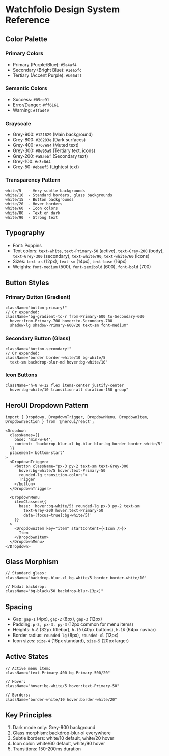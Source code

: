 # Watchfolio Design System Reference

## Color Palette

### Primary Colors
- Primary (Purple/Blue): `#5a4af4`
- Secondary (Bright Blue): `#1ea5fc`
- Tertiary (Accent Purple): `#b66dff`

### Semantic Colors
- Success: `#05ce91`
- Error/Danger: `#ff6161`
- Warning: `#ffad49`

### Grayscale
- Grey-900: `#121829` (Main background)
- Grey-800: `#20283e` (Dark surfaces)
- Grey-400: `#767e94` (Muted text)
- Grey-300: `#8e95a9` (Tertiary text, icons)
- Grey-200: `#a8aebf` (Secondary text)
- Grey-100: `#c3c8d4`
- Grey-50: `#ebeef5` (Lightest text)

### Transparency Pattern
```
white/5   - Very subtle backgrounds
white/10  - Standard borders, glass backgrounds
white/15  - Button backgrounds
white/20  - Hover borders
white/60  - Icon colors
white/80  - Text on dark
white/90  - Strong text
```

## Typography

- Font: Poppins
- Text colors: `text-white`, `text-Primary-50` (active), `text-Grey-200` (body), `text-Grey-300` (secondary), `text-white/90`, `text-white/60` (icons)
- Sizes: `text-xs` (12px), `text-sm` (14px), `text-base` (16px)
- Weights: `font-medium` (500), `font-semibold` (600), `font-bold` (700)

## Button Styles

### Primary Button (Gradient)
```tsx
className="button-primary!"
// Or expanded:
className="bg-gradient-to-r from-Primary-600 to-Secondary-600
  hover:from-Primary-700 hover:to-Secondary-700
  shadow-lg shadow-Primary-600/20 text-sm font-medium"
```

### Secondary Button (Glass)
```tsx
className="button-secondary!"
// Or expanded:
className="border border-white/10 bg-white/5
  text-sm backdrop-blur-md hover:bg-white/10"
```

### Icon Buttons
```tsx
className="h-8 w-12 flex items-center justify-center
  hover:bg-white/10 transition-all duration-150 group"
```

## HeroUI Dropdown Pattern

```tsx
import { Dropdown, DropdownTrigger, DropdownMenu, DropdownItem, DropdownSection } from '@heroui/react';

<Dropdown
  classNames={{
    base: 'min-w-64',
    content: 'backdrop-blur-xl bg-blur blur-bg border border-white/5'
  }}
  placement='bottom-start'
>
  <DropdownTrigger>
    <button className="px-3 py-2 text-sm text-Grey-300
      hover:bg-white/5 hover:text-Primary-50
      rounded-lg transition-colors">
      Trigger
    </button>
  </DropdownTrigger>

  <DropdownMenu
    itemClasses={{
      base: 'hover:bg-white/5! rounded-lg px-3 py-2 text-sm
        text-Grey-200 hover:text-Primary-50
        data-[focus=true]:bg-white/5!'
    }}
  >
    <DropdownItem key="item" startContent={<Icon />}>
      Item
    </DropdownItem>
  </DropdownMenu>
</Dropdown>
```

## Glass Morphism

```tsx
// Standard glass:
className="backdrop-blur-xl bg-white/5 border border-white/10"

// Modal backdrop:
className="bg-black/50 backdrop-blur-[3px]"
```

## Spacing

- Gap: `gap-1` (4px), `gap-2` (8px), `gap-3` (12px)
- Padding: `p-3, px-3, py-3` (12px common for menu items)
- Heights: `h-8` (32px titlebar), `h-10` (40px buttons), `h-16` (64px navbar)
- Border radius: `rounded-lg` (8px), `rounded-xl` (12px)
- Icon sizes: `size-4` (16px standard), `size-5` (20px larger)

## Active States

```tsx
// Active menu item:
className="text-Primary-400 bg-Primary-500/20"

// Hover:
className="hover:bg-white/5 hover:text-Primary-50"

// Borders:
className="border-white/10 hover:border-white/20"
```

## Key Principles

1. Dark mode only: Grey-900 background
2. Glass morphism: backdrop-blur-xl everywhere
3. Subtle borders: white/10 default, white/20 hover
4. Icon color: white/60 default, white/90 hover
5. Transitions: 150-200ms duration
